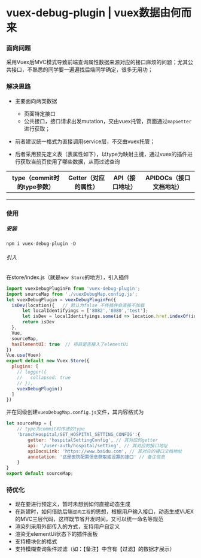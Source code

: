 # vuex-debug-plugin | vuex数据由何而来

### 面向问题
采用Vuex后MVC模式导致前端查询属性数据来源对应的接口麻烦的问题；尤其公共接口，不熟悉的同学要一遍遍找后端同学确定，很多无用功；

### 解决思路
- 主要面向两类数据
    - 页面特定接口
    - 公共接口，接口请求出发mutation，交由vuex托管，页面通过`mapGetter`进行获取；

- 前者建议统一格式为直接调用service层，不交由vuex托管；
- 后者采用预先定义表（表属性如下），以type为映射主键，通过vuex的插件进行获取当前页使用了哪些数据，从而过滤查询

| type（commit时的type参数） | Getter（对应的属性） | API（接口地址） | APIDOCs（接口文档地址） |
| -------------------------- | -------------------- | --------------- | ----------------------- |
|                            |                      |                 |                         |
|                            |                      |                 |                         |
|                            |                      |                 |                         |

### 使用
##### 安装
```
npm i vuex-debug-plugin -D
```
###### 引入
在store/index.js（就是`new Store`的地方），引入插件
```js
import vuexDebugPluginFn from 'vuex-debug-plugin';
import sourceMap from './vuexDebugMap.config.js';
let vuexDebugPlugin = vuexDebugPluginFn({
  isDev(location){   // 默认为false 不传插件会直接不加载
      let localIdentifyings = ['8082','8080','test'];
      let isDev = localIdentifyings.some(id => location.href.indexOf(id) !== -1)
      return isDev
  },
  Vue,
  sourceMap,
  hasElementUI: true  // 项目是否接入了elementUi 
})
Vue.use(Vuex)
export default new Vuex.Store({
  plugins: [
    // logger({
    //   collapsed: true
    // }),
    vuexDebugPlugin()
  ]
})
```
并在同级创建`vuexDebugMap.config.js`文件，其内容格式为
```js
let sourceMap = {
    // type为commit时传递的type
    'branchHospital/SET_HOSPITAl_SETTING_CONFIG':{
        getter: 'hospitalSettingConfig', // 其对应的getter
        api: '/user-auth/hospital/setting', // 其对应的接口地址
        apiDocsLink: 'https://www.baidu.com', // 其对应的接口文档地址
        annotation: '这是医院配置信息获取或设置的接口' // 备注信息
    }
}
export default sourceMap;
```
### 待优化

- 现在要进行预定义，暂时未想到如何直接动态生成
- 在新建时，如何借助后端`逆向工程`的思想，根据用户输入接口，动态生成VUEX的MVC三层代码，这样既节省开发时间，又可以统一命名等规范
- 渲染列采用外部传入的方式，支持用户自定义
- 渲染无elementUi状态下的插件面板
- 支持模块化的格式
- 支持模糊查询条件过滤（如：【备注】中含有【过滤】的数据才展示）